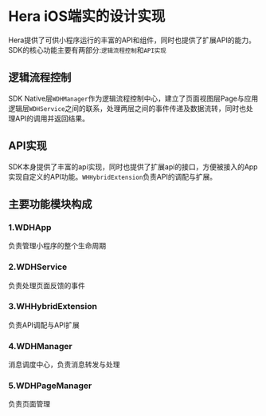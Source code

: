# Hera iOS端实的设计实现
Hera提供了可供小程序运行的丰富的API和组件，同时也提供了扩展API的能力。SDK的核心功能主要有两部分:`逻辑流程控制`和`API实现`

## 逻辑流程控制
SDK Native层`WDHManager`作为逻辑流程控制中心，建立了页面视图层Page与应用逻辑层`WDHService`之间的联系，处理两层之间的事件传递及数据流转，同时也处理API的调用并返回结果。

## API实现
SDK本身提供了丰富的api实现，同时也提供了扩展api的接口，方便被接入的App实现自定义的API功能。`WHHybridExtension`负责API的调配与扩展。

## 主要功能模块构成
### 1.WDHApp
负责管理小程序的整个生命周期

### 2.WDHService
负责处理页面反馈的事件

### 3.WHHybridExtension
负责API调配与API扩展

### 4.WDHManager
消息调度中心，负责消息转发与处理

### 5.WDHPageManager
负责页面管理
